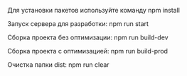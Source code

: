 Для установки пакетов используйте команду npm install

Запуск сервера для разработки:  npm run start

Сборка проекта без оптимизации: npm run build-dev

Сборка проекта с оптимизацией: npm run build-prod

Очистка папки dist: npm run clear
